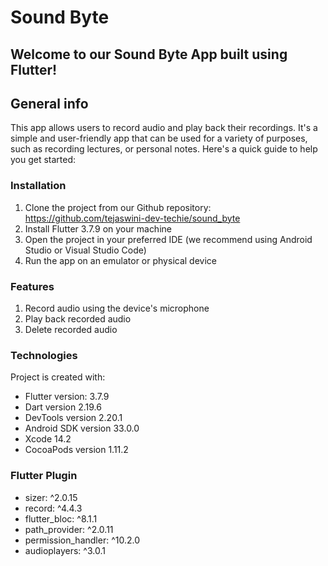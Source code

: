 # Sound Byte

## Welcome to our Sound Byte App built using Flutter!

## General info
This app allows users to record audio and play back their recordings. It's a simple and user-friendly app that can be used for a variety of purposes, such as recording lectures, or personal notes. Here's a quick guide to help you get started:

### Installation

1. Clone the project from our Github repository: https://github.com/tejaswini-dev-techie/sound_byte
2. Install Flutter 3.7.9 on your machine
3. Open the project in your preferred IDE (we recommend using Android Studio or Visual Studio Code)
4. Run the app on an emulator or physical device

### Features

1. Record audio using the device's microphone
2. Play back recorded audio
3. Delete recorded audio

### Technologies
Project is created with:
* Flutter version: 3.7.9
* Dart version 2.19.6
* DevTools version 2.20.1
* Android SDK version 33.0.0
* Xcode 14.2
* CocoaPods version 1.11.2

### Flutter Plugin
* sizer: ^2.0.15
* record: ^4.4.3
* flutter_bloc: ^8.1.1
* path_provider: ^2.0.11
* permission_handler: ^10.2.0
* audioplayers: ^3.0.1


